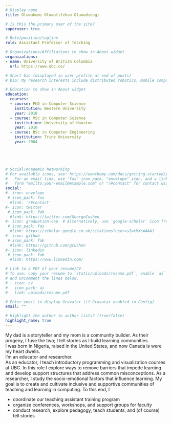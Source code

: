 ```yaml
---
# Display name
title: Oluwakemi Oluwafifehan Olamudzengi

# Is this the primary user of the site?
superuser: true

# Role/position/tagline
role: Assistant Professor of Teaching

# Organizations/Affiliations to show in About widget
organizations:
- name: University of British Columbia
  url: https://www.ubc.ca/

# Short bio (displayed in user profile at end of posts)
# bio: My research interests include distributed robotics, mobile computing and programmable matter.

# Education to show in About widget
education:
  courses:
  - course: PhD in Computer Science 
    institution: Western University
    year: 2018
  - course: MSc in Computer Science
    institution: University of Houston
    year: 2010
  - course: BSc in Computer Engineering
    institution: Trine University
    year: 2004
    




# Social/Academic Networking
# For available icons, see: https://wowchemy.com/docs/getting-started/page-builder/#icons
#   For an email link, use "fas" icon pack, "envelope" icon, and a link in the
#   form "mailto:your-email@example.com" or "/#contact" for contact widget.
social:
#- icon: envelope
 # icon_pack: fas
  #link: '/#contact'
#- icon: twitter
 # icon_pack: fab
  #link: https://twitter.com/GeorgeCushen
#- icon: graduation-cap  # Alternatively, use `google-scholar` icon from `ai` icon pack
 # icon_pack: fas
  #link: https://scholar.google.co.uk/citations?user=sIwtMXoAAAAJ
#- icon: github
 # icon_pack: fab
  #link: https://github.com/gcushen
#- icon: linkedin
 # icon_pack: fab
  #link: https://www.linkedin.com/

# Link to a PDF of your resume/CV.
# To use: copy your resume to `static/uploads/resume.pdf`, enable `ai` icons in `params.toml`, 
# and uncomment the lines below.
# - icon: cv
#   icon_pack: ai
#   link: uploads/resume.pdf

# Enter email to display Gravatar (if Gravatar enabled in Config)
email: ""

# Highlight the author in author lists? (true/false)
highlight_name: true
---
```


My dad is a storyteller and my mom is a community builder. 
As their progeny, I fuse the two; I tell stories as I build learning communities.\
I was born in Nigeria, raised in the United States, and now Canada is were my heart dwells. \
I’m an educator and researcher. \
As an educator, I teach introductory programming and visualization courses at UBC. 
In this role I explore ways to remove barriers that impede learning and develop support structures that address common misconceptions. 
As a researcher, I study the socio-emotional factors that influence learning. 
My goal is to create and cultivate inclusive and supportive communities of teaching and learning in computing. 
To this end, I
- coordinate our teaching assistant training program 
- organize conferences, workshops, and support groups for faculty
- conduct research, explore pedagogy, teach students, and (of course) tell stories

